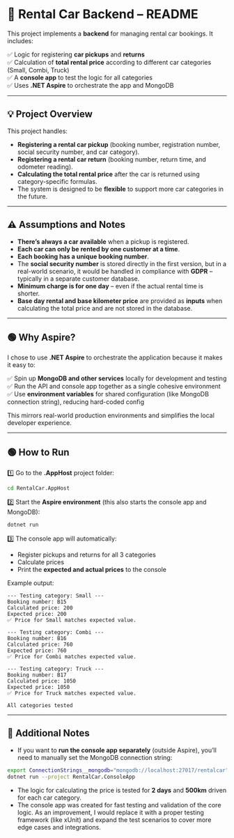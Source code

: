 # 🚀 Rental Car Backend – README

This project implements a **backend** for managing rental car bookings.
It includes:

✅ Logic for registering **car pickups** and **returns**  
✅ Calculation of **total rental price** according to different car categories (Small, Combi, Truck)  
✅ A **console app** to test the logic for all categories  
✅ Uses **.NET Aspire** to orchestrate the app and MongoDB

---

## 💡 Project Overview

This project handles:

- **Registering a rental car pickup** (booking number, registration number, social security number, and car category).
- **Registering a rental car return** (booking number, return time, and odometer reading).
- **Calculating the total rental price** after the car is returned using category-specific formulas.
- The system is designed to be **flexible** to support more car categories in the future.

---

## ⚠️ Assumptions and Notes

- **There’s always a car available** when a pickup is registered.  
- **Each car can only be rented by one customer at a time**.  
- **Each booking has a unique booking number**.  
- The **social security number** is stored directly in the first version, but in a real-world scenario, it would be handled in compliance with **GDPR** – typically in a separate customer database.  
- **Minimum charge is for one day** – even if the actual rental time is shorter.  
- **Base day rental and base kilometer price** are provided as **inputs** when calculating the total price and are not stored in the database.

---

## 🟢 Why Aspire?

I chose to use **.NET Aspire** to orchestrate the application because it makes it easy to:

✅ Spin up **MongoDB and other services** locally for development and testing  
✅ Run the API and console app together as a single cohesive environment  
✅ Use **environment variables** for shared configuration (like MongoDB connection string), reducing hard-coded config

This mirrors real-world production environments and simplifies the local developer experience.

---

## 🟢 How to Run

1️⃣ Go to the **.AppHost** project folder:  
```bash
cd RentalCar.AppHost
```

2️⃣ Start the **Aspire environment** (this also starts the console app and MongoDB):  
```bash
dotnet run
```

3️⃣ The console app will automatically:  
- Register pickups and returns for all 3 categories  
- Calculate prices  
- Print the **expected and actual prices** to the console

Example output:
```
--- Testing category: Small ---
Booking number: B15
Calculated price: 200
Expected price: 200
✅ Price for Small matches expected value.

--- Testing category: Combi ---
Booking number: B16
Calculated price: 760
Expected price: 760
✅ Price for Combi matches expected value.

--- Testing category: Truck ---
Booking number: B17
Calculated price: 1050
Expected price: 1050
✅ Price for Truck matches expected value.

All categories tested
```

---

## 🔧 Additional Notes

- If you want to **run the console app separately** (outside Aspire), you’ll need to manually set the MongoDB connection string:  
```bash
export ConnectionStrings__mongodb="mongodb://localhost:27017/rentalcar"
dotnet run --project RentalCar.ConsoleApp
```

- The logic for calculating the price is tested for **2 days** and **500km** driven for each car category.
- The console app was created for fast testing and validation of the core logic. As an improvement, I would replace it with a proper testing framework (like xUnit) and expand the test scenarios to cover more edge cases and integrations.
